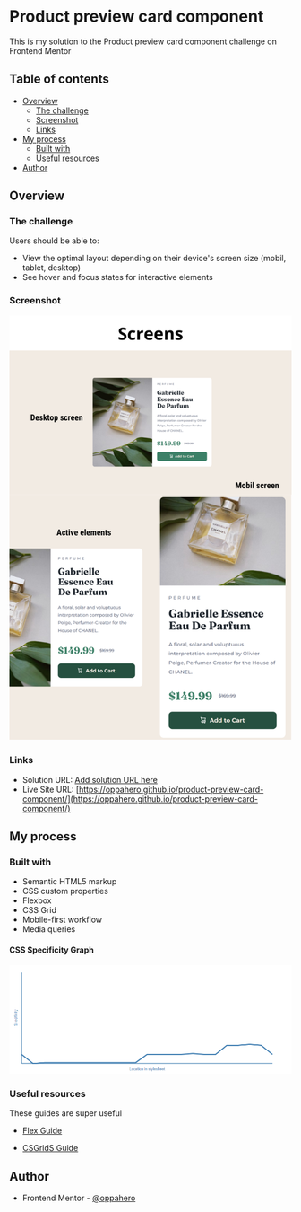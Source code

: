 # Product preview card component

This is my solution to the Product preview card component challenge on Frontend Mentor

## Table of contents

- [Overview](#overview)
  - [The challenge](#the-challenge)
  - [Screenshot](#screenshot)
  - [Links](#links)
- [My process](#my-process)
  - [Built with](#built-with)
  - [Useful resources](#useful-resources)
- [Author](#author)

## Overview

### The challenge

Users should be able to:

- View the optimal layout depending on their device's screen size (mobil, tablet, desktop)
- See hover and focus states for interactive elements

### Screenshot

![](./assets/images/screenshot.png)

### Links

- Solution URL: [Add solution URL here](https://your-solution-url.com)
- Live Site URL: [https://oppahero.github.io/product-preview-card-component/](https://oppahero.github.io/product-preview-card-component/)

## My process

### Built with

- Semantic HTML5 markup
- CSS custom properties
- Flexbox
- CSS Grid
- Mobile-first workflow
- Media queries

#### CSS Specificity Graph

![](./assets/images/specificity-graph.png)

### Useful resources

These guides are super useful

- [Flex Guide](https://css-tricks.com/snippets/css/a-guide-to-flexbox/)

- [CSGridS Guide](https://css-tricks.com/snippets/css/complete-guide-grid/)

## Author

- Frontend Mentor - [@oppahero](https://www.frontendmentor.io/profile/oppahero)
